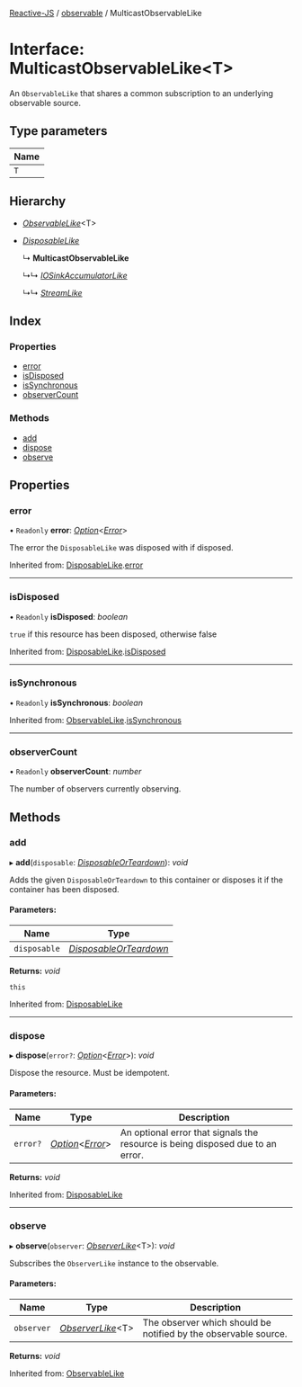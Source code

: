 [Reactive-JS](../README.md) / [observable](../modules/observable.md) / MulticastObservableLike

# Interface: MulticastObservableLike<T\>

An `ObservableLike` that shares a common subscription to an underlying observable source.

## Type parameters

Name |
------ |
`T` |

## Hierarchy

* [*ObservableLike*](observable.observablelike.md)<T\>

* [*DisposableLike*](disposable.disposablelike.md)

  ↳ **MulticastObservableLike**

  ↳↳ [*IOSinkAccumulatorLike*](io.iosinkaccumulatorlike.md)

  ↳↳ [*StreamLike*](observable.streamlike.md)

## Index

### Properties

* [error](observable.multicastobservablelike.md#error)
* [isDisposed](observable.multicastobservablelike.md#isdisposed)
* [isSynchronous](observable.multicastobservablelike.md#issynchronous)
* [observerCount](observable.multicastobservablelike.md#observercount)

### Methods

* [add](observable.multicastobservablelike.md#add)
* [dispose](observable.multicastobservablelike.md#dispose)
* [observe](observable.multicastobservablelike.md#observe)

## Properties

### error

• `Readonly` **error**: [*Option*](../modules/option.md#option)<[*Error*](../modules/disposable.md#error)\>

The error the `DisposableLike` was disposed with if disposed.

Inherited from: [DisposableLike](disposable.disposablelike.md).[error](disposable.disposablelike.md#error)

___

### isDisposed

• `Readonly` **isDisposed**: *boolean*

`true` if this resource has been disposed, otherwise false

Inherited from: [DisposableLike](disposable.disposablelike.md).[isDisposed](disposable.disposablelike.md#isdisposed)

___

### isSynchronous

• `Readonly` **isSynchronous**: *boolean*

Inherited from: [ObservableLike](observable.observablelike.md).[isSynchronous](observable.observablelike.md#issynchronous)

___

### observerCount

• `Readonly` **observerCount**: *number*

The number of observers currently observing.

## Methods

### add

▸ **add**(`disposable`: [*DisposableOrTeardown*](../modules/disposable.md#disposableorteardown)): *void*

Adds the given `DisposableOrTeardown` to this container or disposes it if the container has been disposed.

#### Parameters:

Name | Type |
------ | ------ |
`disposable` | [*DisposableOrTeardown*](../modules/disposable.md#disposableorteardown) |

**Returns:** *void*

`this`

Inherited from: [DisposableLike](disposable.disposablelike.md)

___

### dispose

▸ **dispose**(`error?`: [*Option*](../modules/option.md#option)<[*Error*](../modules/disposable.md#error)\>): *void*

Dispose the resource. Must be idempotent.

#### Parameters:

Name | Type | Description |
------ | ------ | ------ |
`error?` | [*Option*](../modules/option.md#option)<[*Error*](../modules/disposable.md#error)\> | An optional error that signals the resource is being disposed due to an error.    |

**Returns:** *void*

Inherited from: [DisposableLike](disposable.disposablelike.md)

___

### observe

▸ **observe**(`observer`: [*ObserverLike*](observable.observerlike.md)<T\>): *void*

Subscribes the `ObserverLike` instance to the observable.

#### Parameters:

Name | Type | Description |
------ | ------ | ------ |
`observer` | [*ObserverLike*](observable.observerlike.md)<T\> | The observer which should be notified by the observable source.    |

**Returns:** *void*

Inherited from: [ObservableLike](observable.observablelike.md)
